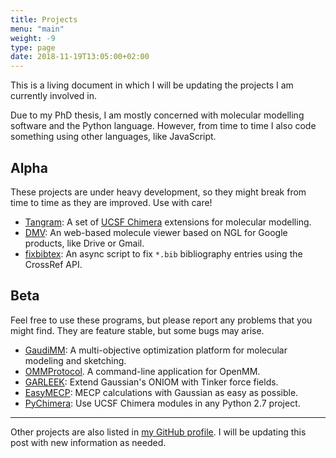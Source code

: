 ```yaml
---
title: Projects
menu: "main"
weight: -9
type: page
date: 2018-11-19T13:05:00+02:00
---
```


This is a living document in which I will be updating the projects I am currently involved in.

Due to my PhD thesis, I am mostly concerned with molecular modelling software and the Python language. However, from time to time I also code something using other languages, like JavaScript.

## Alpha

These projects are under heavy development, so they might break from time to time as they are improved. Use with care!

- [Tangram](http://github.com/insilichem/tangram): A set of [UCSF Chimera](https://www.cgl.ucsf.edu/chimera/) extensions for molecular modelling.
- [DMV](https://github.com/jaimergp/dmv): An web-based molecule viewer based on NGL for Google products, like Drive or Gmail.
- [fixbibtex](https://github.com/jaimergp/fixbibtex): An async script to fix `*.bib` bibliography entries using the CrossRef API.

## Beta

Feel free to use these programs, but please report any problems that you might find. They are feature stable, but some bugs may arise.

- [GaudiMM](http://github.com/insilichem/gaudi): A multi-objective optimization platform for molecular modeling and sketching.
- [OMMProtocol](http://github.com/insilichem/ommprotocol). A command-line application for OpenMM.
- [GARLEEK](http://github.com/insilichem/garleek): Extend Gaussian's ONIOM with Tinker force fields.
- [EasyMECP](https://github.com/jaimergp/easymecp): MECP calculations with Gaussian as easy as possible.
- [PyChimera](http://github.com/insilichem/pychimera): Use UCSF Chimera modules in any Python 2.7 project.

---

Other projects are also listed in [my GitHub profile](https://github.com/jaimergp). I will be updating this post with new information as needed.